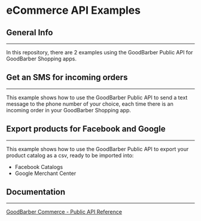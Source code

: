 eCommerce API Examples
======================
## General Info
***
In this repository, there are 2 examples using the GoodBarber Public API for GoodBarber Shopping apps.

## Get an SMS for incoming orders
***
This example shows how to use the GoodBarber Public API to send a text message to the phone number of your choice, each time there is an incoming order in your GoodBarber Shopping app.

## Export products for Facebook and Google 
***
This example shows how to use the GoodBarber Public API to export your product catalog as a csv, ready to be imported into:
- Facebook Catalogs
- Google Merchant Center

## Documentation
***
[GoodBarber Commerce - Public API Reference](https://commerce.goodbarber.dev/publicapi/v1/documentation/)
